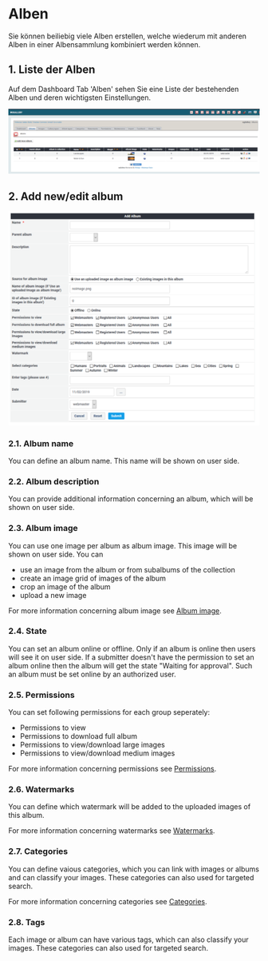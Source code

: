 # Alben

Sie können beiliebig viele Alben erstellen, welche wiederum mit anderen Alben in einer Albensammlung kombiniert werden können.

## 1. Liste der Alben

Auf dem Dashboard Tab 'Alben' sehen Sie eine Liste der bestehenden Alben und deren wichtigsten Einstellungen.

![List of albums](../../.gitbook/assets/admin_album.png)

## 2. Add new/edit album

![Creation of new album](../../.gitbook/assets/admin_album_create.png)

### 2.1. Album name

You can define an album name. This name will be shown on user side.

### 2.2. Album description

You can provide additional information concerning an album, which will be shown on user side.

### 2.3. Album image

You can use one image per album as album image. This image will be shown on user side. You can

* use an image from the album or from subalbums of the collection
* create an image grid of images of the album
* crop an image of the album
* upload a new image

For more information concerning album image see [Album image](../the-user-side/album-image.md).

### 2.4. State

You can set an album online or offline. Only if an album is online then users will see it on user side. If a submitter doesn't have the permission to set an album online then the album will get the state "Waiting for approval". Such an album must be set online by an authorized user.

### 2.5. Permissions

You can set following permissions for each group seperately:

* Permissions to view
* Permissions to download full album
* Permissions to view/download large images
* Permissions to view/download medium images

For more information concerning permissions see [Permissions](permissions.md).

### 2.6. Watermarks

You can define which watermark will be added to the uploaded images of this album.

For more information concerning watermarks see [Watermarks](watermarks.md).

### 2.7. Categories

You can define vaious categories, which you can link with images or albums and can classify your images. These categories can also used for targeted search.

For more information concerning categories see [Categories](categories.md).

### 2.8. Tags

Each image or album can have various tags, which can also classify your images. These categories can also used for targeted search.

